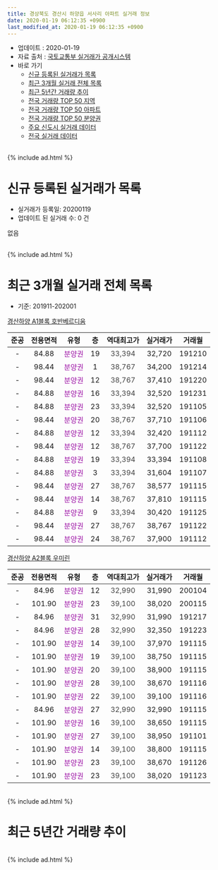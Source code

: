 ```yaml
---
title: 경상북도 경산시 하양읍 서사리 아파트 실거래 정보
date: 2020-01-19 06:12:35 +0900
last_modified_at: 2020-01-19 06:12:35 +0900
---
```


* 업데이트 : 2020-01-19
* 자료 출처 : [국토교통부 실거래가 공개시스템](http://rt.molit.go.kr)
* 바로 가기
    * [신규 등록된 실거래가 목록](#신규-등록된-실거래가-목록)
    * [최근 3개월 실거래 전체 목록](#최근-3개월-실거래-전체-목록)
    * [최근 5년간 거래량 추이](#최근-5년간-거래량-추이)
    * [전국 거래량 TOP 50 지역](https://apt-info.github.io/apt-trade-info/최근-3개월-전국에서-가장-거래가-많이-발생한-지역)
    * [전국 거래량 TOP 50 아파트](https://apt-info.github.io/apt-trade-info/최근-3개월-전국에서-가장-거래가-많이-발생한-아파트)
    * [전국 거래량 TOP 50 분양권](https://apt-info.github.io/apt-trade-info/최근-3개월-전국에서-가장-거래가-많이-발생한-분양권)
    * [주요 신도시 실거래 데이터](https://apt-info.github.io/apt-trade-info/주요-신도시)
    * [전국 실거래 데이터](https://apt-info.github.io/apt-trade-info/전국)
<br>
{% include ad.html %}
<br>

# 신규 등록된 실거래가 목록
* 실거래가 등록일: 20200119
* 업데이트 된 실거래 수: 0 건

없음

<br>
{% include ad.html %}
<br>

# 최근 3개월 실거래 전체 목록
* 기준: 201911-202001


[경산하양 A1블록 호반베르디움](https://search.naver.com/search.naver?query=%EA%B2%BD%EC%83%81%EB%B6%81%EB%8F%84+%EA%B2%BD%EC%82%B0%EC%8B%9C+%ED%95%98%EC%96%91%EC%9D%8D+%EC%84%9C%EC%82%AC%EB%A6%AC+%EA%B2%BD%EC%82%B0%ED%95%98%EC%96%91+A1%EB%B8%94%EB%A1%9D+%ED%98%B8%EB%B0%98%EB%B2%A0%EB%A5%B4%EB%94%94%EC%9B%80)

|준공|전용면적|유형|층|역대최고가|실거래가|거래월|
|:---:|:---:|:---:|:---:|:---:|:---:|:---:|
|-|84.88|<span style="color:#9C11A5">분양권</span>|19|<span style="color:#444444">33,394</span>|32,720|191210|
|-|98.44|<span style="color:#9C11A5">분양권</span>|1|<span style="color:#444444">38,767</span>|34,200|191214|
|-|98.44|<span style="color:#9C11A5">분양권</span>|12|<span style="color:#444444">38,767</span>|37,410|191220|
|-|84.88|<span style="color:#9C11A5">분양권</span>|16|<span style="color:#444444">33,394</span>|32,520|191231|
|-|84.88|<span style="color:#9C11A5">분양권</span>|23|<span style="color:#444444">33,394</span>|32,520|191105|
|-|98.44|<span style="color:#9C11A5">분양권</span>|20|<span style="color:#444444">38,767</span>|37,710|191106|
|-|84.88|<span style="color:#9C11A5">분양권</span>|12|<span style="color:#444444">33,394</span>|32,420|191112|
|-|98.44|<span style="color:#9C11A5">분양권</span>|12|<span style="color:#444444">38,767</span>|37,700|191122|
|-|84.88|<span style="color:#9C11A5">분양권</span>|19|<span style="color:#444444">33,394</span>|33,394|191108|
|-|84.88|<span style="color:#9C11A5">분양권</span>|3|<span style="color:#444444">33,394</span>|31,604|191107|
|-|98.44|<span style="color:#9C11A5">분양권</span>|27|<span style="color:#444444">38,767</span>|38,577|191115|
|-|98.44|<span style="color:#9C11A5">분양권</span>|14|<span style="color:#444444">38,767</span>|37,810|191115|
|-|84.88|<span style="color:#9C11A5">분양권</span>|9|<span style="color:#444444">33,394</span>|30,420|191125|
|-|98.44|<span style="color:#9C11A5">분양권</span>|27|<span style="color:#444444">38,767</span>|38,767|191122|
|-|98.44|<span style="color:#9C11A5">분양권</span>|24|<span style="color:#444444">38,767</span>|37,900|191112|

[경산하양 A2블록 우미린](https://search.naver.com/search.naver?query=%EA%B2%BD%EC%83%81%EB%B6%81%EB%8F%84+%EA%B2%BD%EC%82%B0%EC%8B%9C+%ED%95%98%EC%96%91%EC%9D%8D+%EC%84%9C%EC%82%AC%EB%A6%AC+%EA%B2%BD%EC%82%B0%ED%95%98%EC%96%91+A2%EB%B8%94%EB%A1%9D+%EC%9A%B0%EB%AF%B8%EB%A6%B0)

|준공|전용면적|유형|층|역대최고가|실거래가|거래월|
|:---:|:---:|:---:|:---:|:---:|:---:|:---:|
|-|84.96|<span style="color:#9C11A5">분양권</span>|12|<span style="color:#444444">32,990</span>|31,990|200104|
|-|101.90|<span style="color:#9C11A5">분양권</span>|23|<span style="color:#444444">39,100</span>|38,020|200115|
|-|84.96|<span style="color:#9C11A5">분양권</span>|31|<span style="color:#444444">32,990</span>|31,990|191217|
|-|84.96|<span style="color:#9C11A5">분양권</span>|28|<span style="color:#444444">32,990</span>|32,350|191223|
|-|101.90|<span style="color:#9C11A5">분양권</span>|14|<span style="color:#444444">39,100</span>|37,970|191115|
|-|101.90|<span style="color:#9C11A5">분양권</span>|19|<span style="color:#444444">39,100</span>|38,750|191115|
|-|101.90|<span style="color:#9C11A5">분양권</span>|20|<span style="color:#444444">39,100</span>|38,900|191115|
|-|101.90|<span style="color:#9C11A5">분양권</span>|28|<span style="color:#444444">39,100</span>|38,670|191116|
|-|101.90|<span style="color:#9C11A5">분양권</span>|22|<span style="color:#444444">39,100</span>|39,100|191116|
|-|84.96|<span style="color:#9C11A5">분양권</span>|27|<span style="color:#444444">32,990</span>|32,990|191115|
|-|101.90|<span style="color:#9C11A5">분양권</span>|16|<span style="color:#444444">39,100</span>|38,650|191115|
|-|101.90|<span style="color:#9C11A5">분양권</span>|27|<span style="color:#444444">39,100</span>|38,950|191101|
|-|101.90|<span style="color:#9C11A5">분양권</span>|14|<span style="color:#444444">39,100</span>|38,800|191115|
|-|101.90|<span style="color:#9C11A5">분양권</span>|23|<span style="color:#444444">39,100</span>|38,670|191126|
|-|101.90|<span style="color:#9C11A5">분양권</span>|23|<span style="color:#444444">39,100</span>|38,020|191123|


<br>
{% include ad.html %}
<br>

# 최근 5년간 거래량 추이


<div style="width:100%;">
    <canvas id="deal_progress" height="200"></canvas>
</div>

<script>
new Chart(document.getElementById("deal_progress"), {
    type: 'line',
    data: {
        labels: ['201501','201502','201503','201504','201505','201506','201507','201508','201509','201510','201511','201512','201601','201602','201603','201604','201605','201606','201607','201608','201609','201610','201611','201612','201701','201702','201703','201704','201705','201706','201707','201708','201709','201710','201711','201712','201801','201802','201803','201804','201805','201806','201807','201808','201809','201810','201811','201812','201901','201902','201903','201904','201905','201906','201907','201908','201909','201910','201911','201912','202001'],
        datasets: [{
            label: '매매',
            pointRadius: 1,
            data: [0, 0, 0, 0, 0, 0, 0, 0, 0, 0, 0, 0, 0, 0, 0, 0, 0, 0, 0, 0, 0, 0, 0, 0, 0, 0, 0, 0, 0, 0, 0, 0, 0, 0, 0, 0, 0, 0, 0, 0, 0, 0, 0, 0, 0, 0, 0, 0, 0, 0, 0, 0, 0, 0, 0, 0, 0, 7, 22, 6, 2],
            borderColor: "rgba(255, 201, 14, 1)",
            backgroundColor: "rgba(255, 201, 14, 0.5)",
            fill: false,
            lineTension: 0
        },{
            label: '전월세',
            pointRadius: 1,
            data: [0, 0, 0, 0, 0, 0, 0, 0, 0, 0, 0, 0, 0, 0, 0, 0, 0, 0, 0, 0, 0, 0, 0, 0, 0, 0, 0, 0, 0, 0, 0, 0, 0, 0, 0, 0, 0, 0, 0, 0, 0, 0, 0, 0, 0, 0, 0, 0, 0, 0, 0, 0, 0, 0, 0, 0, 0, 0, 0, 0, 0],
            borderColor: "rgba(0, 141, 185, 1)",
            backgroundColor: "rgba(0, 141, 185, 0.5)",
            fill: false,
            lineTension: 0
        }
        ]
    },
    options: {
        responsive: true,
        title: {
            display: false
        },
        tooltips: {
            mode: 'index',
            intersect: false
        },
        hover: {
            mode: 'nearest',
            intersect: true
        },
        scales: {
            xAxes: [{
                display: true,
                scaleLabel: {
                    display: true,
                    labelString: '년/월'
                }
            }],
            yAxes: [{
                display: true,
                ticks: {
                    suggestedMin: 0,
                },
                scaleLabel: {
                    display: true,
                    labelString: '실거래 수'
                }
            }]
        }
    }
});

</script>


<br>
{% include ad.html %}
<br>

